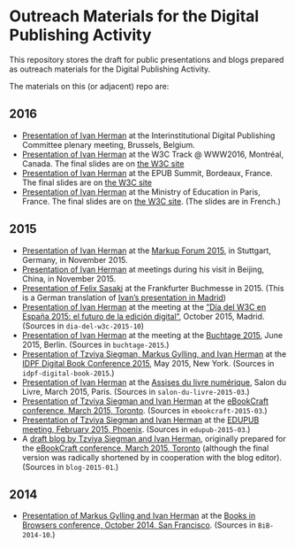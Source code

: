 # Outreach Materials for the Digital Publishing Activity

This repository stores the draft for public presentations and blogs prepared as outreach materials for the Digital Publishing Activity.

The materials on this (or adjacent) repo are:

## 2016
* [Presentation of Ivan Herman](./2016/IDPC/index.html) at the Interinstitutional Digital Publishing Committee plenary meeting, Brussels, Belgium.
* [Presentation of Ivan Herman](./2016/W3CTrack-2016/index.html) at the W3C Track @ WWW2016, Montréal, Canada. The final slides are on [the W3C site](http://www.w3.org/2016/Talks/W3CTrack-IH/)
* [Presentation of Ivan Herman](./2016/EPUBSummit-2016/index.html) at the EPUB Summit, Bordeaux, France. The final slides are on [the W3C site](http://www.w3.org/2016/Talks/EPUBSummit-IH/)
* [Presentation of Ivan Herman](./2016/ministere-2016/index.html) at the Ministry of Education in Paris, France. The final slides are on [the W3C site](https://www.w3.org/2016/Talks/ministere-IH/index.html). (The slides are in French.)

## 2015
* [Presentation of Ivan Herman](./2015//markup-forum-2015-11/index.html) at the [Markup Forum 2015](http://www.markupforum.de/das-programm2015.html), in Stuttgart, Germany, in November 2015.
* [Presentation of Ivan Herman](./2015/beijing-2015/index.html) at meetings during his visit in Beijing, China, in November 2015.
* [Presentation of Felix Sasaki](http://www.w3c.at/Events/2015/buchmesse-frankfurt-w3c-2015-10/) at the Frankfurter Buchmesse in 2015. (This is a German translation of [Ivan’s presentation in Madrid](./dia-del-w3c-2015-10/index.html))
* [Presentation of Ivan Herman](./2015/dia-del-w3c-2015-10/index.html) at the meeting at the [“Día del W3C en España 2015: el futuro de la edición digital”](http://www.w3c.es/Eventos/2015/DiaW3C/), October 2015, Madrid. (Sources in ``dia-del-w3c-2015-10``)
* [Presentation of Ivan Herman](http://w3c.github.io/dpub/2015/buchtage-2015/index.html) at the meeting at the [Buchtage 2015](http://www.boersenverein.de/buchtage), June 2015, Berlin. (Sources in ``buchtage-2015``.)
* [Presentation of Tzviya Siegman, Markus Gylling, and Ivan Herman](http://w3c.github.io/dpub/2015/idpf-digital-book-2015/index.html) at the [IDPF Digital Book Conference 2015](http://idpf.org/digital-book-2015), May 2015, New York. (Sources in ``idpf-digital-book-2015``.)
* [Presentation of Ivan Herman](http://w3c.github.io/dpub/2015/salon-du-livre-2015-03/index.html) at the [Assises du livre numérique](http://www.sne.fr/evenement_sne/assises-du-19-mars-2015/), Salon du Livre, March 2015, Paris. (Sources in ``salon-du-livre-2015-03``.)
* [Presentation of Tzviya Siegman and Ivan Herman](http://w3c.github.io/dpub/2015/ebookcraft-2015-03/index.html) at the [eBookCraft conference, March 2015, Toronto](http://www.cvent.com/events/tech-forum-2015/agenda-0c06ff814cdd41b2bf8eaf40ea9ef709.aspx). (Sources in ``ebookcraft-2015-03``.)
* [Presentation of Tzviya Siegman and Ivan Herman](http://w3c.github.io/dpub/2015/edupub-2015-03/index.html) at the [EDUPUB meeting, February 2015, Phoenix](http://www.imsglobal.org/feb2015UofPhoenix.html). (Sources in ``edupub-2015-03``.)
* A [draft blog by Tzviya Siegman and Ivan Herman](http://w3c.github.io/dpub/2015/blog-2015-01/index.html), originally prepared for the [eBookCraft conference, March 2015, Toronto](http://www.cvent.com/events/tech-forum-2015/agenda-0c06ff814cdd41b2bf8eaf40ea9ef709.aspx) (although the final version was radically shortened by in cooperation with the blog editor). (Sources in ``blog-2015-01``.)

## 2014
* [Presentation of Markus Gylling and Ivan Herman](http://w3c.github.io/dpub/2014/BiB-2014-10/index.html) at the [Books in Browsers conference, October 2014, San Francisco](http://www.cvent.com/events/tech-forum-2015/agenda-0c06ff814cdd41b2bf8eaf40ea9ef709.aspx). (Sources in ``BiB-2014-10``.)
